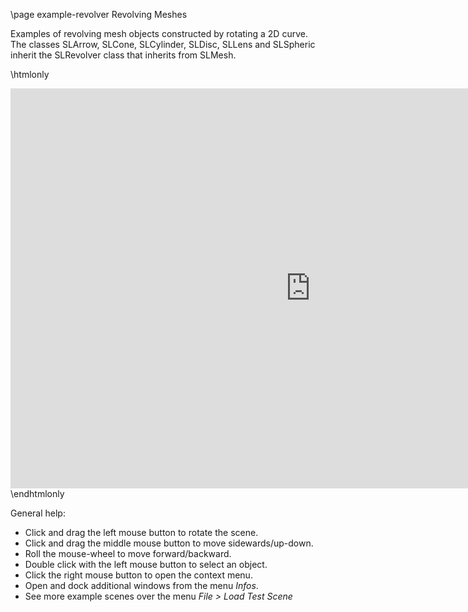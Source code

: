 \page example-revolver Revolving Meshes

Examples of revolving mesh objects constructed by rotating a 2D curve. 
The classes SLArrow, SLCone, SLCylinder, SLDisc, SLLens and SLSpheric inherit the SLRevolver class that inherits from SLMesh.

\htmlonly
<iframe src="https://pallas.ti.bfh.ch/slproject?scene=4" width="960" height="640" frameBorder="0"></iframe>
\endhtmlonly

General help:
<ul>
  <li>Click and drag the left mouse button to rotate the scene.</li>
  <li>Click and drag the middle mouse button to move sidewards/up-down.</li>
  <li>Roll the mouse-wheel to move forward/backward.</li>
  <li>Double click with the left mouse button to select an object.</li>
  <li>Click the right mouse button to open the context menu.</li>
  <li>Open and dock additional windows from the menu <em>Infos</em>.</li>
  <li>See more example scenes over the menu <em>File > Load Test Scene</em></li>
</ul>